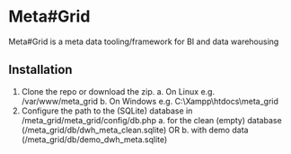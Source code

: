 # Meta#Grid
Meta#Grid is a meta data tooling/framework for BI and data warehousing

## Installation
1. Clone the repo or download the zip. 
  a. On Linux e.g. /var/www/meta_grid
  b. On Windows e.g. C:\Xampp\htdocs\meta_grid
3. Configure the path to the (SQLite) database in /meta_grid/meta_grid/config/db.php
  a. for the clean (empty) database (/meta_grid/db/dwh_meta_clean.sqlite)
    OR
  b. with demo data (/meta_grid/db/demo_dwh_meta.sqlite)
